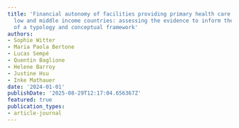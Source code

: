 ```yaml
---
title: 'Financial autonomy of facilities providing primary health care services in
  low and middle income countries: assessing the evidence to inform the development
  of a typology and conceptual framework'
authors:
- Sophie Witter
- Maria Paola Bertone
- Lucas Sempé
- Quentin Baglione
- Helene Barroy
- Justine Hsu
- Inke Mathauer
date: '2024-01-01'
publishDate: '2025-08-29T12:17:04.656367Z'
featured: true
publication_types:
- article-journal
---
```

